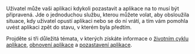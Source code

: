 ﻿Uživatel může vaši aplikaci kdykoli pozastavit a aplikace na to musí být připravená. Jde o jednoduchou službu, kterou můžete volat, aby obsloužila situace, kdy uživatel opustí aplikaci nebo se do ní vrátí, a tím vám pomohla uvést aplikaci zpět do stavu, v kterém byla předtím.

Projděte si tři důležitá témata, v kterých získáte informace o [životním cyklu aplikace](https://docs.microsoft.com/windows/uwp/launch-resume/app-lifecycle), [obnovení aplikace](https://docs.microsoft.com/windows/uwp/launch-resume/resume-an-app) a [pozastavení aplikace](https://docs.microsoft.com/windows/uwp/launch-resume/suspend-an-app).
